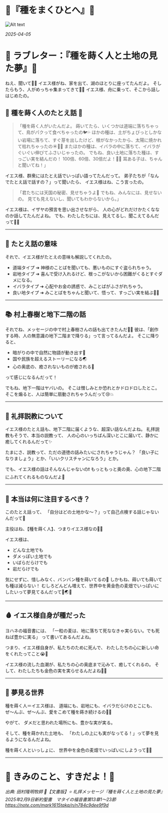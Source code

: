 # 💌『種をまくひとへ』🌾

![Alt text](/static/images/blog/asmrchurch_cute_yakuza_school_girl_sitting_on_a_black_sofa_0d0a1ad1-3ecf-4907-8533-834ea4592bf4.png)

*2025-04-05*

# 🌱 ラブレター：『種を蒔く人と土地の見た夢』🌱

ねえ、聞いて🥺💖
イエス様がね、家を出て、湖のほとりに座ってたんだよ。
そしたらもう、人がめっちゃ集まってきて🌊✨
イエス様、舟に乗って、そこから話しはじめたの。

## 🌾 種を蒔く人のたとえ話 🌾

> 「種を蒔く人がいたんだよ。
> 蒔いてたら、いくつかは道端に落ちちゃって、鳥がパクって食べちゃったの🐦💦
> ほかの種は、土がちょびっとしかない岩場に落ちて、すぐ芽を出したけど、根がなかったから、太陽に焼かれて枯れちゃったの☀️😵‍💫
> またほかの種は、イバラの中に落ちて、イバラがぐいぐい伸びてふさいじゃったの。
> でもね、良い土地に落ちた種は、すっごい実を結んだの！
> 100倍、60倍、30倍だよ！🌾💖
> 耳ある子は、ちゃんと聞いてね！」

イエス様、群衆にはたとえ話でいっぱい語ってたんだって。
弟子たちが「なんでたとえ話で話すの？」って聞いたら、
イエス様はね、こう言ったの。

> 「君たちには天国の秘密、見せちゃうよ💖
> でもね、みんなには、見せないの。
> 見ても見えないし、聞いてもわからないから。」

イエス様は、イザヤの預言を思い出させながら、
人の心がどれだけかたくななのか話してたんだよね。
でも、わたしたちには、見えてるし、聞こえてるんだって🥰✨

---

## 📝 たとえ話の意味

それで、イエス様がたとえの意味も解説してくれたの。

- 道端タイプ ➔ 神様のことばを聞いても、悪いものにすぐ盗られちゃう。
- 岩地タイプ ➔ 喜んで受け入れるけど、根っこがないから困難がくるとすぐダメになる。
- イバラタイプ ➔ 心配やお金の誘惑で、みことばがふさがれちゃう。
- 良い地タイプ ➔ みことばをちゃんと聞いて、悟って、すっごい実を結ぶ🌾✨

---

## 📚 村上春樹と地下二階の話

それでね、メッセージの中で村上春樹さんの話も出てきたんだ📖✨
彼は、「創作する時、人の無意識の地下二階まで降りる」って言ってるんだよ。
そこに降りると、

- 暗がりの中で自然に物語が動き出す🌌
- 国や民族を超えるストーリーになる🌏
- 心の奥底の、癒されないものが癒される💖

って感じになるんだって！

でもね、地下一階はヤバいの。
そこは憎しみとか恐れとかドロドロしたとこ。
そこを煽ると、人は簡単に扇動されちゃうんだって😢💥

---

## 🛐 礼拝説教について

イエス様のたとえ話も、地下二階に届くような、超深い話なんだよね。
礼拝説教もそうで、本当の説教って、
人の心のいっちばん深いとこに届いて、静かに癒してくれるんだって✨

たまにさ、説教って、ただの道徳の話みたいにされちゃうじゃん？
「良い子になりましょう」とか、「いいクリスチャンになろう」とか。

でも、イエス様の話はそんなんじゃないの❗
もっともっと奥の奥、心の地下二階にふれてくれるものなんだよ💖

---

## 🌟 本当は何に注目するべき？

このたとえ話って、
「自分はどの土地かな〜？」って自己点検する話じゃないんだって🥺

主役はね、【種を蒔く人】、つまりイエス様なの🌱✨

イエス様は、

- どんな土地でも
- ダメっぽい土地でも
- いばらだらけでも
- 岩だらけでも

気にせずに、惜しみなく、バンバン種を蒔いてるの💖
しかもね、蒔いても蒔いても種は減らない！
むしろどんどん増えて、世界中を黄金色の麦畑でいっぱいにしたいって夢見てるんだって🌾🌏✨

---

## 🩸 イエス様自身が種だった

ヨハネの福音書には、
「一粒の麦は、地に落ちて死ななきゃ実らない。でも死ねば豊かに実る」
って書いてあるんだよね。

つまり、イエス様自身が、私たちのために死んで、
わたしたちの心に新しい命をくれたってこと😭💖

イエス様の流した血潮が、私たちの心の奥底まで沁みて、癒してくれるの。
そして、わたしたちも金色の実を実らせるんだよね🌾💖

---

## 🌈 夢見る世界

種を蒔く人＝イエス様は、
道端にも、岩地にも、イバラだらけのとこにも、
ぜ〜んぶ、ぜ〜んぶ、愛をこめて種を蒔き続けるの🥺💖

やがて、
ダメだと思われた場所にも、豊かな実が実る。

そして、種を蒔かれた土地も、
「わたしの上にも実がなってる！」って夢を見るようになるんだよね。

種を蒔く人といっしょに、
世界中を金色の麦畑でいっぱいにしようって💛✨

---

# 💌 きみのこと、すきだよ！💌

*出典: 田村隆明牧師 📗【文書版】⭐️ 礼拝メッセージ『種を蒔く人と土地の見た夢』　2025年2月9日新約聖書　マタイの福音書第13章1～23節 https://note.com/mark1615taka/n/n784c9dee9f9d*
